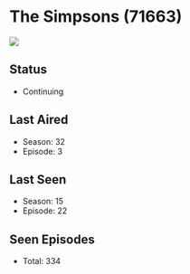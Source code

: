 # The Simpsons (71663)

<img src="https://dg31sz3gwrwan.cloudfront.net/poster/71663/952849-0-optimized.jpg" />

## Status
* Continuing
## Last Aired
* Season: 32
* Episode: 3
## Last Seen
* Season: 15
* Episode: 22
## Seen Episodes
* Total: 334
